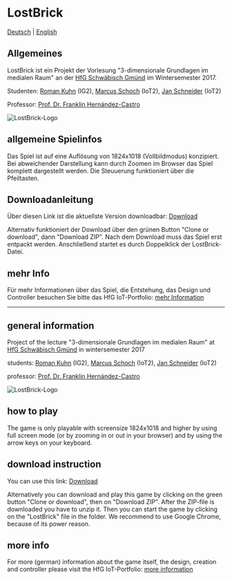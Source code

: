 # LostBrick

[Deutsch](#deutsch) | [English](#english)

<a name="deutsch"></a>

## Allgemeines

LostBrick ist ein Projekt der Vorlesung "3-dimensionale Grundlagen im medialen Raum" an der [HfG Schwäbisch Gmünd](http://www.hfg-gmuend.de) im Wintersemester 2017.

Studenten:
[Roman Kuhn](https://ig.hfg-gmuend.de/author/roman_kuhn) (IG2),
[Marcus Schoch](https://iot.hfg-gmuend.de/author/marcus_schoch) (IoT2),
[Jan Schneider](http://jan-patrick.de) (IoT2)

Professor: [Prof. Dr. Franklin Hernández-Castro](http://skizata.com)

![LostBrick-Logo](https://github.com/JanPSchneider/LostBrick/blob/master/mainimages/fulllogo.jpg)

## allgemeine Spielinfos

Das Spiel ist auf eine Auflösung von 1824x1018 (Vollbildmodus) konzipiert. Bei abweichender Darstellung kann durch Zoomen im Browser das Spiel komplett dargestellt werden. Die Steuuerung funktioniert über die Pfeiltasten.

## Downloadanleitung

Über diesen Link ist die aktuellste Version downloadbar:
[Download](https://github.com/JanPSchneider/LostBrick/archive/master.zip)

Alternativ funktioniert der Download über den grünen Button "Clone or download", dann "Download ZIP".
Nach dem Download muss das Spiel erst entpackt werden. Anschließend startet es durch Doppelklick der LostBrick-Datei.

## mehr Info

Für mehr Informationen über das Spiel, die Entstehung, das Design und Controller besuchen Sie bitte das HfG IoT-Portfolio: [mehr Information](https://iot.hfg-gmuend.de/Members/jan_schneider/meine-projekte/lostbrick)


---


<a name="english"></a>

## general information 

Project of the lecture "3-dimensionale Grundlagen im medialen Raum" at [HfG Schwäbisch Gmünd](http://www.hfg-gmuend.de) in wintersemester 2017

students:
[Roman Kuhn](https://ig.hfg-gmuend.de/author/roman_kuhn) (IG2),
[Marcus Schoch](https://iot.hfg-gmuend.de/author/marcus_schoch) (IoT2),
[Jan Schneider](http://jan-patrick.de) (IoT2)

professor: [Prof. Dr. Franklin Hernández-Castro](http://skizata.com)

![LostBrick-Logo](https://github.com/JanPSchneider/LostBrick/blob/master/mainimages/fulllogo.jpg)

## how to play

The game is only playable with screensize 1824x1018 and higher by using full screen mode (or by zooming in or out in your browser) and by using the arrow keys on your keyboard.

## download instruction

You can use this link:
[Download](https://github.com/JanPSchneider/LostBrick/archive/master.zip)

Alternatively you can download and play this game by clicking on the green button "Clone or download", then on "Download ZIP". After the ZIP-file is downloaded you have to unzip it. Then you can start the game by clicking on the "LostBrick" file in the folder. We recommend to use Google Chrome, because of its power reason.

## more info

For more (german) information about the game itself, the design, creation and controller please visit the HfG IoT-Portfolio: [more information](https://iot.hfg-gmuend.de/Members/jan_schneider/meine-projekte/lostbrick)
